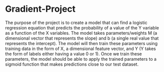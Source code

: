 # Gradient-Project

The purpose of the project is to create a model that can find a logistic regression equation that predicts the probability of a value of the Y variable as a function of the X variables. The model takes parameters/weights M (a dimensional vector that represents the slope) and b (a single real value that represents the intercept). The model will then train these parameters using training data in the form of X, a dimensional feature vector, and Y (Y takes the form of labels either having a value 0 or 1). Once we train these parameters, the model should be able to apply the trained parameters to a sigmoid function that makes predictions close to our test dataset.

